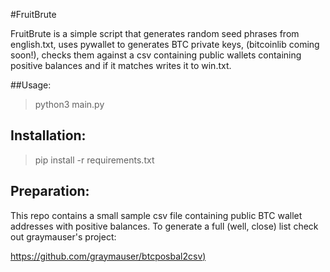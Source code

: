 #FruitBrute

FruitBrute is a simple script that generates random seed phrases from english.txt, uses pywallet to generates BTC private keys, (bitcoinlib coming soon!), checks them against a csv containing public wallets containing positive balances and if it matches writes it to win.txt.

##Usage:

> python3 main.py

## Installation:
> pip install -r requirements.txt

## Preparation:
This repo contains a small sample csv file containing public BTC wallet addresses with positive balances. To generate a full (well, close) list check out graymauser's project:

[https://github.com/graymauser/btcposbal2csv)](https://github.com/graymauser/btcposbal2csv)

